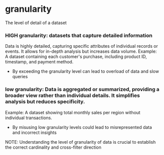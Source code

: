 # granularity
The level of detail of a dataset

### HIGH granularity: datasets that capture detailed information
Data is highly detailed, capturing specific attributes of individual records or events. It allows for in-depth analysis but increases data volume.
Example: A dataset containing each customer's purchase, including product ID, timestamp, and payment method.

- By exceeding the granularity level can lead to overload of data and slow queries

### low granularity: Data is aggregated or summarized, providing a broader view rather than individual details. It simplifies analysis but reduces specificity.
Example: A dataset showing total monthly sales per region without individual transactions.

- By misusing low granularity levels could lead to misrepresented data and incorrect insights

NOTE: Understanding the level of granularity of data is crucial to establish the correct cardinality and cross-filter direction